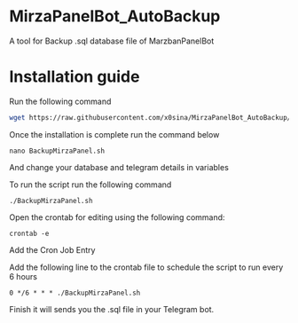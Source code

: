 # MirzaPanelBot_AutoBackup
A tool for Backup .sql database file of MarzbanPanelBot

# Installation guide

Run the following command

```bash
wget https://raw.githubusercontent.com/x0sina/MirzaPanelBot_AutoBackup/main/BackupMirzaPanel.sh | chmod +x BackupMirzaPanel.sh
```

Once the installation is complete run the command below 

```
nano BackupMirzaPanel.sh
```
And change your database and telegram details in variables 

To run the script run the following command

```
./BackupMirzaPanel.sh
```

Open the crontab for editing using the following command:

```
crontab -e
```

Add the Cron Job Entry

Add the following line to the crontab file to schedule the script to run every 6 hours

```
0 */6 * * * ./BackupMirzaPanel.sh
```

Finish it will sends you the .sql file in your Telegram bot.
